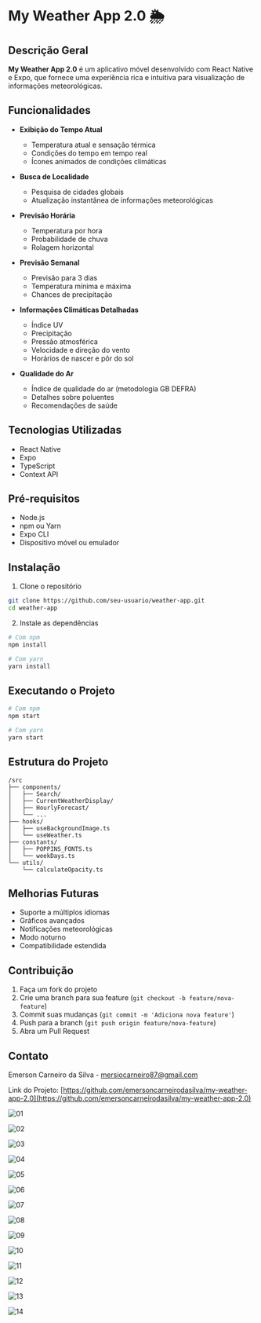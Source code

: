 # My Weather App 2.0 🌦️

## Descrição Geral

**My Weather App 2.0** é um aplicativo móvel desenvolvido com React Native e Expo, que fornece uma experiência rica e intuitiva para visualização de informações meteorológicas.

## Funcionalidades

- **Exibição do Tempo Atual**
  - Temperatura atual e sensação térmica
  - Condições do tempo em tempo real
  - Ícones animados de condições climáticas

- **Busca de Localidade**
  - Pesquisa de cidades globais
  - Atualização instantânea de informações meteorológicas

- **Previsão Horária**
  - Temperatura por hora
  - Probabilidade de chuva
  - Rolagem horizontal

- **Previsão Semanal**
  - Previsão para 3 dias
  - Temperatura mínima e máxima
  - Chances de precipitação

- **Informações Climáticas Detalhadas**
  - Índice UV
  - Precipitação
  - Pressão atmosférica
  - Velocidade e direção do vento
  - Horários de nascer e pôr do sol

- **Qualidade do Ar**
  - Índice de qualidade do ar (metodologia GB DEFRA)
  - Detalhes sobre poluentes
  - Recomendações de saúde

## Tecnologias Utilizadas

- React Native
- Expo
- TypeScript
- Context API

## Pré-requisitos

- Node.js
- npm ou Yarn
- Expo CLI
- Dispositivo móvel ou emulador

## Instalação

1. Clone o repositório
```bash
git clone https://github.com/seu-usuario/weather-app.git
cd weather-app
```

2. Instale as dependências
```bash
# Com npm
npm install

# Com yarn
yarn install
```

## Executando o Projeto

```bash
# Com npm
npm start

# Com yarn
yarn start
```

## Estrutura do Projeto

```
/src
├── components/
│   ├── Search/
│   ├── CurrentWeatherDisplay/
│   ├── HourlyForecast/
│   └── ...
├── hooks/
│   ├── useBackgroundImage.ts
│   └── useWeather.ts
├── constants/
│   ├── POPPINS_FONTS.ts
│   └── weekDays.ts
└── utils/
    └── calculateOpacity.ts
```

## Melhorias Futuras

- Suporte a múltiplos idiomas
- Gráficos avançados
- Notificações meteorológicas
- Modo noturno
- Compatibilidade estendida

## Contribuição

1. Faça um fork do projeto
2. Crie uma branch para sua feature (`git checkout -b feature/nova-feature`)
3. Commit suas mudanças (`git commit -m 'Adiciona nova feature'`)
4. Push para a branch (`git push origin feature/nova-feature`)
5. Abra um Pull Request

## Contato

Emerson Carneiro da Silva - mersiocarneiro87@gmail.com

Link do Projeto: [https://github.com/emersoncarneirodasilva/my-weather-app-2.0](https://github.com/emersoncarneirodasilva/my-weather-app-2.0)

![01](https://github.com/user-attachments/assets/16f75e18-d4a6-432f-ac2b-7907c8c12678)

![02](https://github.com/user-attachments/assets/b6a3ed4f-189e-4b7a-9741-59e3b2e43eca)

![03](https://github.com/user-attachments/assets/604c04e7-16e7-443a-9a9e-1dd508c9ee8c)

![04](https://github.com/user-attachments/assets/8104fc7c-5a7d-4eb4-8f57-13f8f6b274e9)

![05](https://github.com/user-attachments/assets/3864cdb6-144e-451a-bdd0-dd6b7e6ea3b3)

![06](https://github.com/user-attachments/assets/11333ed2-9d4e-4bde-b6a7-0c97ecb16bb6)

![07](https://github.com/user-attachments/assets/192914ef-59dd-49d4-8dcd-2a5ea1262c76)

![08](https://github.com/user-attachments/assets/4b9a72d2-c14a-44ce-a091-8123044fe721)

![09](https://github.com/user-attachments/assets/47c390fc-5add-4cba-afdb-8b1339328555)

![10](https://github.com/user-attachments/assets/b03f749d-b106-4397-91d4-d382dd40df1b)

![11](https://github.com/user-attachments/assets/6f8089bc-1d34-4939-a546-11e58a9f4714)

![12](https://github.com/user-attachments/assets/7b47d323-44a0-40e1-8f53-c8016482e8e7)

![13](https://github.com/user-attachments/assets/80d3e9bd-8ead-4b81-b42f-55e8a5aa3ba2)

![14](https://github.com/user-attachments/assets/5222342e-0f8f-470c-be51-241db854cdd7)
